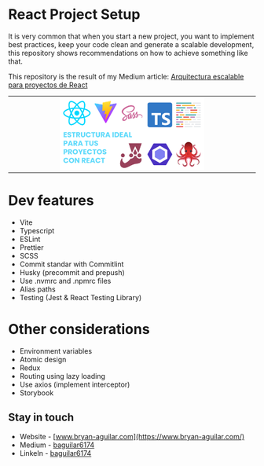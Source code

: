 # React Project Setup

It is very common that when you start a new project, you want to implement best practices, keep your code clean and generate a scalable development, this repository shows recommendations on how to achieve something like that.

This repository is the result of my Medium article: [Arquitectura escalable para proyectos de React](https://baguilar6174.medium.com/arquitectura-escalable-para-proyectos-de-react-ce8520071ca4)

<table>
  <tr>
    <td align="center" valign="center"><img src="./media/banner.png" width="60%"></td>
  </tr>
</table>

# Dev features

- Vite
- Typescript
- ESLint
- Prettier
- SCSS
- Commit standar with Commitlint
- Husky (precommit and prepush)
- Use .nvmrc and .npmrc files
- Alias paths
- Testing (Jest & React Testing Library)

# Other considerations

- Environment variables
- Atomic design
- Redux
- Routing using lazy loading
- Use axios (implement interceptor)
- Storybook

## Stay in touch

- Website - [www.bryan-aguilar.com](https://www.bryan-aguilar.com/)
- Medium - [baguilar6174](https://baguilar6174.medium.com/)
- LinkeIn - [baguilar6174](https://www.linkedin.com/in/baguilar6174)
